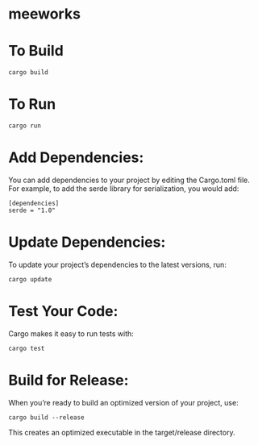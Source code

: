 # meeworks

# To Build
```
cargo build
```

# To Run 
```
cargo run
```

# Add Dependencies: 

You can add dependencies to your project by editing the Cargo.toml file. For example, to add the serde library for serialization, you would add:
```
[dependencies]
serde = "1.0"
```

# Update Dependencies: 
To update your project’s dependencies to the latest versions, run:
```
cargo update
```

# Test Your Code: 
Cargo makes it easy to run tests with:
```
cargo test
```

# Build for Release: 

When you’re ready to build an optimized version of your project, use:
```
cargo build --release
```
This creates an optimized executable in the target/release directory.